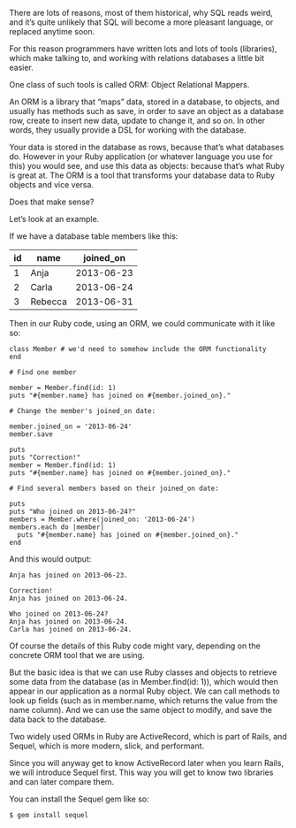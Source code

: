 There are lots of reasons, most of them historical, why SQL reads weird, and it’s quite unlikely that SQL will become a more pleasant language, or replaced anytime soon.

For this reason programmers have written lots and lots of tools (libraries), which make talking to, and working with relations databases a little bit easier.

One class of such tools is called ORM: Object Relational Mappers.

An ORM is a library that “maps” data, stored in a database, to objects, and usually has methods such as save, in order to save an object as a database row, create to insert new data, update to change it, and so on. In other words, they usually provide a DSL for working with the database.

Your data is stored in the database as rows, because that’s what databases do. However in your Ruby application (or whatever language you use for this) you would see, and use this data as objects: because that’s what Ruby is great at. The ORM is a tool that transforms your database data to Ruby objects and vice versa.

Does that make sense?

Let’s look at an example.

If we have a database table members like this:

| id | name    | joined_on  |
|----|---------|------------|
| 1  | Anja    | 2013-06-23 |
| 2  | Carla   | 2013-06-24 |
| 3  | Rebecca | 2013-06-31 |

Then in our Ruby code, using an ORM, we could communicate with it like so:

```
class Member # we'd need to somehow include the ORM functionality
end

# Find one member

member = Member.find(id: 1)
puts "#{member.name} has joined on #{member.joined_on}."

# Change the member's joined_on date:

member.joined_on = '2013-06-24'
member.save

puts
puts "Correction!"
member = Member.find(id: 1)
puts "#{member.name} has joined on #{member.joined_on}."

# Find several members based on their joined_on date:

puts
puts "Who joined on 2013-06-24?"
members = Member.where(joined_on: '2013-06-24')
members.each do |member|
  puts "#{member.name} has joined on #{member.joined_on}."
end

```
And this would output:

```
Anja has joined on 2013-06-23.

Correction!
Anja has joined on 2013-06-24.

Who joined on 2013-06-24?
Anja has joined on 2013-06-24.
Carla has joined on 2013-06-24.
```
Of course the details of this Ruby code might vary, depending on the concrete ORM tool that we are using.

But the basic idea is that we can use Ruby classes and objects to retrieve some data from the database (as in Member.find(id: 1)), which would then appear in our application as a normal Ruby object. We can call methods to look up fields (such as in member.name, which returns the value from the name column). And we can use the same object to modify, and save the data back to the database.

Two widely used ORMs in Ruby are ActiveRecord, which is part of Rails, and Sequel, which is more modern, slick, and performant.

Since you will anyway get to know ActiveRecord later when you learn Rails, we will introduce Sequel first. This way you will get to know two libraries and can later compare them.

You can install the Sequel gem like so:
```
$ gem install sequel
```